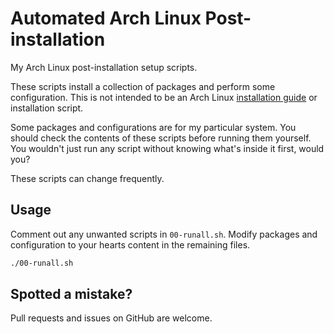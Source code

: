 # Automated Arch Linux Post-installation

My Arch Linux post-installation setup scripts.

These scripts install a collection of packages and perform some
configuration. This is not intended to be an Arch Linux [installation
guide](https://wiki.archlinux.org/index.php/Installation_guide) or
installation script.

Some packages and configurations are for my particular system. You should
check the contents of these scripts before running them yourself. You
wouldn't just run any script without knowing what's inside it first, would
you?

These scripts can change frequently.

## Usage

Comment out any unwanted scripts in `00-runall.sh`. Modify packages and
configuration to your hearts content in the remaining files. 


```bash
./00-runall.sh
```

## Spotted a mistake?

Pull requests and issues on GitHub are welcome.
